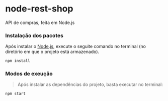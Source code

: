 # node-rest-shop
API de compras, feita em Node.js

### Instalação dos pacotes
Após instalar o [Node.js](https://nodejs.org/en/), execute o seguite comando no terminal (no diretório em que o projeto está armazenado).
```javascript
npm install
```

### Modos de exeução
> Após instalar as dependências do projeto, basta executar no terminal: 
```javascript
npm start
```
